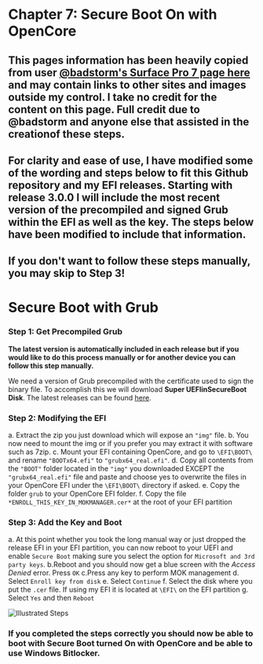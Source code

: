 # Chapter 7: Secure Boot On with OpenCore
## This pages information has been heavily copied from user [@badstorm's Surface Pro 7 page here](https://github.com/badstorm/surface-pro-7-opencore/blob/master/SecureBoot.With.Grub.md) and may contain links to other sites and images outside my control. I take no credit for the content on this page. Full credit due to @badstorm and anyone else that assisted in the creationof these steps. 

## For clarity and ease of use, I have modified some of the wording and steps below to fit this Github repository and my EFI releases. Starting with release 3.0.0 I will include the most recent version of the precompiled and signed Grub within the EFI as well as the key. The steps below have been modified to include that information.

## If you don't want to follow these steps manually, you may skip to Step 3!



# Secure Boot with Grub

### Step 1: Get Precompiled Grub

**The latest version is automatically included in each release but if you would like to do this process manually or for another device you can follow this step manually.**

We need a version of Grub precompiled with the certificate used to sign the binary file. To accomplish this we will download **Super UEFIinSecureBoot Disk**. The latest releases can be found [here](https://github.com/ValdikSS/Super-UEFIinSecureBoot-Disk/releases).


### Step 2: Modifying the EFI

a. Extract the zip you just download which will expose an `"img"` file. 
b. You now need to mount the img or if you prefer you may extract it with software such as 7zip. 
c. Mount your EFI containing OpenCore, and go to `\EFI\BOOT\` and rename `"BOOTx64.efi"` to `"grubx64_real.efi"`. 
d. Copy all contents from the `"BOOT"` folder located in the `"img"` you downloaded EXCEPT the `"grubx64_real.efi"` file and paste and choose yes to overwrite the files in your OpenCore EFI under the `\EFI\BOOT\` directory if asked.
e. Copy the folder `grub` to your OpenCore EFI folder.
f. Copy the file `*ENROLL_THIS_KEY_IN_MOKMANAGER.cer*` at the root of your EFI partition


### Step 3: Add the Key and Boot

a. At this point whether you took the long manual way or just dropped the release EFI in your EFI partition, you can now reboot to your UEFI and enable `Secure Boot` making sure you select the option for `Microsoft and 3rd party keys`. 
b.Reboot and you should now get a blue screen with the *Access Denied* error. Press `OK`
c.Press any key to perform MOK management
d. Select `Enroll key from disk`
e. Select `Continue`
f. Select the disk where you put the `.cer` file. If using my EFI it is located at `\EFI\` on the EFI partition
g. Select `Yes` and then `Reboot`

![Illustrated Steps](https://camo.githubusercontent.com/47a5bd8e778cb6668e612cbd7299ed715af5a8cc27cd879b9cba0fa09b750ca1/68747470733a2f2f7777772e62756770726f6772616d6d65722e6d652f696d616765732f7365637572652d626f6f742d322e706e67)

### If you completed the steps correctly you should now be able to boot with Secure Boot turned On with OpenCore and be able to use Windows Bitlocker.
